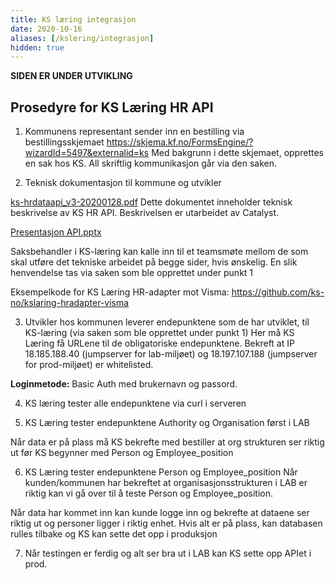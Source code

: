 ```yaml
---
title: KS læring integrasjon
date: 2020-10-16
aliases: [/kslering/integrasjon]
hidden: true
---
```

**SIDEN ER UNDER UTVIKLING**

## Prosedyre for KS Læring HR API

1. Kommunens representant sender inn en bestilling via bestillingsskjemaet
https://skjema.kf.no/FormsEngine/?wizardId=5497&externalid=ks
Med bakgrunn i dette skjemaet, opprettes en sak hos KS. All skriftlig kommunikasjon går via den saken.

2. Teknisk dokumentasjon til kommune og utvikler

[ks-hrdataapi_v3-20200128.pdf](https://github.com/ks-no/ks-no.github.io/files/6569985/ks-hrdataapi_v3-20200128.pdf) Dette dokumentet inneholder teknisk beskrivelse av KS HR API. Beskrivelsen er utarbeidet av Catalyst.

[Presentasjon API.pptx](https://github.com/ks-no/ks-no.github.io/files/6570229/Presentasjon.API.pptx)

Saksbehandler i KS-læring kan kalle inn til et teamsmøte mellom de som skal utføre det tekniske arbeidet på begge sider, hvis ønskelig. En slik henvendelse tas via saken som ble opprettet under punkt 1

Eksempelkode for KS Læring HR-adapter mot Visma: https://github.com/ks-no/kslaring-hradapter-visma

3. Utvikler hos kommunen leverer endepunktene som de har utviklet, til KS-læring (via saken som ble opprettet under punkt 1)
Her må KS Læring få URLene til de obligatoriske endepunktene. Bekreft at IP 18.185.188.40 (jumpserver for lab-miljøet) og 18.197.107.188 (jumpserver for prod-miljøet) er whitelisted. 

**Loginmetode:** Basic Auth med brukernavn og passord.

4. KS læring tester alle endepunktene via curl i serveren


5. KS Læring tester endepunktene Authority og Organisation først i LAB

Når data er på plass må KS bekrefte med bestiller at org strukturen ser riktig ut før KS begynner med Person og Employee_position


6. KS Læring tester endepunktene Person og Employee_position
Når kunden/kommunen har bekreftet at organisasjonsstrukturen i LAB er riktig kan vi gå over til å teste Person og Employee_position.

Når data har kommet inn kan kunde logge inn og bekrefte at dataene ser riktig ut og personer ligger i riktig enhet. Hvis alt er på plass, kan databasen rulles tilbake og KS kan sette det opp i produksjon

7. Når testingen er ferdig og alt ser bra ut i LAB kan KS sette opp APIet i prod.


